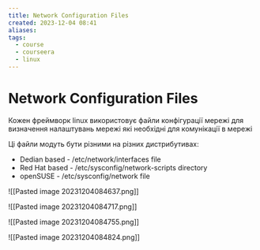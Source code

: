 ```yaml
---
title: Network Configuration Files
created: 2023-12-04 08:41
aliases: 
tags:
  - course
  - courseera
  - linux
---
```

# Network Configuration Files

Кожен фреймворк linux використовує файли конфігурації мережі для визначення налаштувань мережі які необхідні для комунікації в мережі

Ці файли модуть бути різними на різних дистрибутивах:
- Dedian based - /etc/network/interfaces file
- Red Hat based - /etc/sysconfig/network-scripts directory
- openSUSE - /etc/sysconfig/network file

![[Pasted image 20231204084637.png]]

![[Pasted image 20231204084717.png]]

![[Pasted image 20231204084755.png]]

![[Pasted image 20231204084824.png]]

